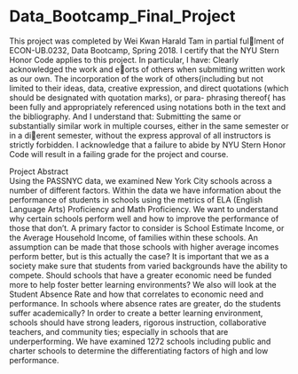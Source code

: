 # Data_Bootcamp_Final_Project

This project was completed by Wei Kwan Harald Tam in partial fullment of ECON-UB.0232,
Data Bootcamp, Spring 2018. I certify that the NYU Stern Honor Code applies to this project.
In particular, I have:
Clearly acknowledged the work and eorts of others when submitting written work as our own.
The incorporation of the work of others{including but not limited to their ideas, data, creative
expression, and direct quotations (which should be designated with quotation marks), or para-
phrasing thereof{ has been fully and appropriately referenced using notations both in the text
and the bibliography.
And I understand that:
Submitting the same or substantially similar work in multiple courses, either in the same semester
or in a dierent semester, without the express approval of all instructors is strictly forbidden.
I acknowledge that a failure to abide by NYU Stern Honor Code will result in a failing grade for
the project and course.

Project Abstract
<br>
Using the PASSNYC data, we examined New York City schools across a number of different factors. Within the data we have information about the performance of students in schools using the metrics of ELA (English Language Arts) Proficiency and Math Proficiency. We want to understand why certain schools perform well and how to improve the performance of those that don’t. A primary factor to consider is School Estimate Income, or the Average Household Income, of families within these schools. An assumption can be made that those schools with higher average incomes perform better, but is this actually the case? It is important that we as a society make sure that students from varied backgrounds have the ability to compete. Should schools that have a greater economic need be funded more to help foster better learning environments? We also will look at the Student Absence Rate and how that correlates to economic need and performance. In schools where absence rates are greater, do the students suffer academically? In order to create a better learning environment, schools should have strong leaders, rigorous instruction, collaborative teachers, and community ties; especially in schools that are underperforming. We have examined 1272 schools including public and charter schools to determine the differentiating factors of high and low performance.
